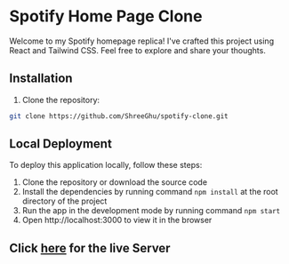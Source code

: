 # Spotify Home Page Clone

Welcome to my Spotify homepage replica! I've crafted this project using React and Tailwind CSS. Feel free to explore and share your thoughts.

## Installation
1. Clone the repository:

```bash
git clone https://github.com/ShreeGhu/spotify-clone.git
```

## Local Deployment

To deploy this application locally, follow these steps:

1. Clone the repository or download the source code
1. Install the dependencies by running command `npm install` at the root directory of the project
1. Run the app in the development mode by running command `npm start`
1. Open http://localhost:3000 to view it in the browser

## Click [here](https://spotify-clone-shree-gumanju.vercel.app/) for the live Server
